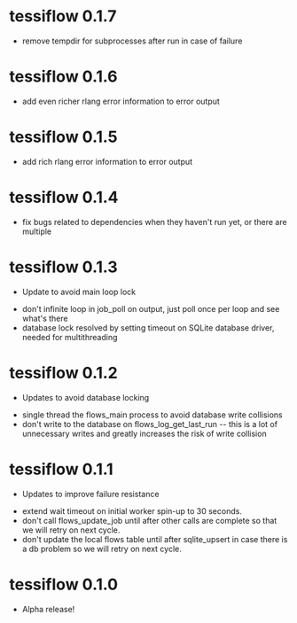 # tessiflow 0.1.7

* remove tempdir for subprocesses after run in case of failure

# tessiflow 0.1.6

* add even richer rlang error information to error output

# tessiflow 0.1.5

* add rich rlang error information to error output

# tessiflow 0.1.4

* fix bugs related to dependencies when they haven't run yet, or there are multiple

# tessiflow 0.1.3

* Update to avoid main loop lock
- don't infinite loop in job_poll on output, just poll once per loop and see what's there
- database lock resolved by setting timeout on SQLite database driver, needed for multithreading

# tessiflow 0.1.2

* Updates to avoid database locking
- single thread the flows_main process to avoid database write collisions
- don't write to the database on flows_log_get_last_run -- this is a lot of unnecessary writes and greatly increases the risk of write collision

# tessiflow 0.1.1

* Updates to improve failure resistance
- extend wait timeout on initial worker spin-up to 30 seconds.
- don't call flows_update_job until after other calls are complete so that we will retry on next cycle.
- don't update the local flows table until after sqlite_upsert in case there is a db problem so we will retry on next cycle.

# tessiflow 0.1.0

* Alpha release!
